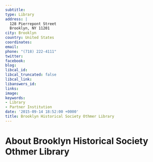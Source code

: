 ```yaml
---
subtitle: 
type: Library
address: |
  128 Pierrepont Street
  Brooklyn, NY 11201
city: Brooklyn
country: United States
coordinates: 
email: 
phone: "(718) 222-4111"
twitter: 
facebook: 
blog: 
libcal_id: 
libcal_truncated: false
libcal_link: 
libanswers_id: 
links: 
image: 
keywords:
- Library
- Partner Institution
date: '2015-09-14 18:52:00 +0000'
title: Brooklyn Historical Society Othmer Library
---
```


# About Brooklyn Historical Society Othmer Library